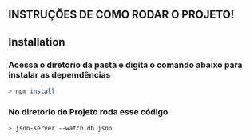 

## INSTRUÇÕES DE COMO RODAR O PROJETO!


## Installation

### Acessa o diretorio da pasta e digita o comando abaixo para instalar as depemdências

```bash
> npm install
```
### No diretorio do Projeto roda esse código

```bash
> json-server --watch db.json
```



